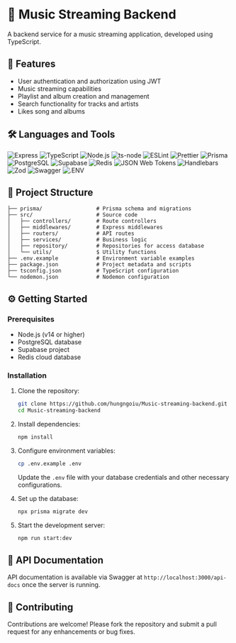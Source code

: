 # 🎵 Music Streaming Backend

A backend service for a music streaming application, developed using TypeScript.

## 🚀 Features

- User authentication and authorization using JWT
- Music streaming capabilities
- Playlist and album creation and management
- Search functionality for tracks and artists
- Likes song and albums

## 🛠️ Languages and Tools

![Express](https://img.shields.io/badge/Express-000?logo=express&logoColor=fff&style=flat)
![TypeScript](https://img.shields.io/badge/TypeScript-3178C6?logo=typescript&logoColor=fff&style=flat)
![Node.js](https://img.shields.io/badge/Node.js-5FA04E?logo=nodedotjs&logoColor=fff&style=flat)
![ts-node](https://img.shields.io/badge/ts--node-3178C6?logo=tsnode&logoColor=fff&style=flat)
![ESLint](https://img.shields.io/badge/ESLint-4B32C3?logo=eslint&logoColor=fff&style=flat)
![Prettier](https://img.shields.io/badge/Prettier-F7B93E?logo=prettier&logoColor=fff&style=flat)
![Prisma](https://img.shields.io/badge/Prisma-2D3748?logo=prisma&logoColor=fff&style=flat)
![PostgreSQL](https://img.shields.io/badge/PostgreSQL-4169E1?logo=postgresql&logoColor=fff&style=flat)
![Supabase](https://img.shields.io/badge/Supabase-3ECF8E?logo=supabase&logoColor=000&style=flat)
![Redis](https://img.shields.io/badge/Redis-DC382D?logo=redis&logoColor=fff&style=flat)
![JSON Web Tokens](https://img.shields.io/badge/JSON%20Web%20Tokens-000?logo=jsonwebtokens&logoColor=fff&style=flat)
![Handlebars](https://img.shields.io/badge/Handlebars.js-f0772b?logo=handlebarsdotjs&logoColor=fff&style=flat)
![Zod](https://img.shields.io/badge/Zod-3E54A3?logo=zod&logoColor=fff&style=flat)
![Swagger](https://img.shields.io/badge/Swagger-85EA2D?logo=swagger&logoColor=000&style=flat)
![.ENV](https://img.shields.io/badge/.ENV-ECD53F?logo=dotenv&logoColor=000&style=flat)

## 📁 Project Structure

```
├── prisma/                 # Prisma schema and migrations
├── src/                    # Source code
│   ├── controllers/        # Route controllers
│   ├── middlewares/        # Express middlewares
│   ├── routers/            # API routes
│   ├── services/           # Business logic
│   ├── repository/         # Repositories for access database
│   └── utils/              $ Utility functions
├── .env.example            # Environment variable examples
├── package.json            # Project metadata and scripts
├── tsconfig.json           # TypeScript configuration
└── nodemon.json            # Nodemon configuration
```

## ⚙️ Getting Started

### Prerequisites

- Node.js (v14 or higher)
- PostgreSQL database
- Supabase project
- Redis cloud database
### Installation

1. Clone the repository:
   ```bash
   git clone https://github.com/hungngoiu/Music-streaming-backend.git
   cd Music-streaming-backend
   ```

2. Install dependencies:
   ```bash
   npm install
   ```

3. Configure environment variables:
   ```bash
   cp .env.example .env
   ```
   Update the `.env` file with your database credentials and other necessary configurations.

4. Set up the database:
   ```bash
   npx prisma migrate dev
   ```

5. Start the development server:
   ```bash
   npm run start:dev
   ```

## 📄 API Documentation

API documentation is available via Swagger at `http://localhost:3000/api-docs` once the server is running.

## 🤝 Contributing

Contributions are welcome! Please fork the repository and submit a pull request for any enhancements or bug fixes.